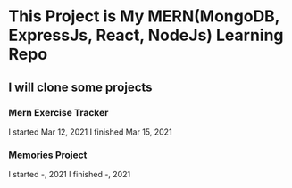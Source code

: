 # This Project is My MERN(MongoDB, ExpressJs, React, NodeJs) Learning Repo


## I will clone some projects

### Mern Exercise Tracker 
I started   Mar 12, 2021
I finished  Mar 15, 2021

### Memories Project 
I started   -, 2021
I finished  -, 2021
